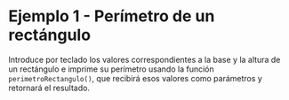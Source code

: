 # Ejemplo 1 - Perímetro de un rectángulo

Introduce por teclado los valores correspondientes a la base y la altura de un rectángulo e imprime su perímetro usando la función `perimetroRectangulo()`, que recibirá esos valores como parámetros y retornará el resultado.
